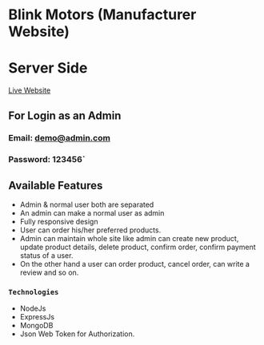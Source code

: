 # Blink Motors (Manufacturer Website)
# Server Side
[Live Website](https://blink-motors.web.app/)
## For Login as an Admin
### Email: demo@admin.com
### Password: 123456`

## Available Features
* Admin & normal user both are separated
* An admin can make a normal user as admin
* Fully responsive design
* User can order his/her preferred products.
* Admin can maintain whole site like admin can create new product, update product details, delete product, confirm order, confirm payment status of a user.
* On the other hand a user can order product, cancel order, can write a review and so on.

### `Technologies`
* NodeJs
* ExpressJs
* MongoDB
* Json Web Token for Authorization.

